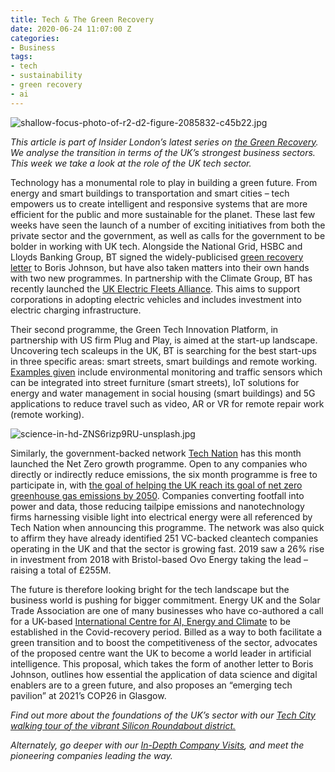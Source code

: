 ```yaml
---
title: Tech & The Green Recovery
date: 2020-06-24 11:07:00 Z
categories:
- Business
tags:
- tech
- sustainability
- green recovery
- ai
---
```


![shallow-focus-photo-of-r2-d2-figure-2085832-c45b22.jpg](/uploads/shallow-focus-photo-of-r2-d2-figure-2085832-c45b22.jpg)

*This article is part of Insider London’s latest series on [the Green Recovery](https://www.insiderlondon.com/blog/green-recovery-for-businesses/). We analyse the transition in terms of the UK’s strongest business sectors. This week we take a look at the role of the UK tech sector.*

Technology has a monumental role to play in building a green future. From energy and smart buildings to transportation and smart cities – tech empowers us to create intelligent and responsive systems that are more efficient for the public and more sustainable for the planet. These last few weeks have seen the launch of a number of exciting initiatives from both the private sector and the government, as well as calls for the government to be bolder in working with UK tech.
Alongside the National Grid, HSBC and Lloyds Banking Group, BT signed the widely-publicised [green recovery letter](https://www.theguardian.com/business/2020/jun/01/top-business-leaders-call-on-boris-johnson-to-set-out-green-recovery-plan) to Boris Johnson, but have also taken matters into their own hands with two new programmes.  In partnership with the Climate Group, BT has recently launched the [UK Electric Fleets Alliance](https://www.techuk.org/insights/opinions/item/17817-playing-our-part-in-the-green-recovery). This aims to support corporations in adopting electric vehicles and includes investment into electric charging infrastructure.

Their second programme, the Green Tech Innovation Platform, in partnership with US firm Plug and Play, is aimed at the start-up landscape. Uncovering tech scaleups in the UK, BT is searching for the best start-ups in three specific areas: smart streets, smart buildings and remote working. [Examples given](https://www.ispreview.co.uk/index.php/2020/06/bt-strategy-targets-green-recovery-from-covid-19-crisis.html) include environmental monitoring and traffic sensors which can be integrated into street furniture (smart streets), IoT solutions for energy and water management in social housing (smart buildings) and 5G applications to reduce travel such as video, AR or VR for remote repair work (remote working). 

![science-in-hd-ZNS6rizp9RU-unsplash.jpg](/uploads/science-in-hd-ZNS6rizp9RU-unsplash.jpg)

Similarly, the government-backed network [Tech Nation](https://technation.io/?gclid=CjwKCAjwrcH3BRApEiwAxjdPTUcX7DL-Vxfs1Ne35WUOCalN-73EBh6SuepYEG3bU2luYkcbf7-PrhoC06UQAvD_BwE) has this month launched the Net Zero growth programme. Open to any companies who directly or indirectly reduce emissions, the six month programme is free to participate in, with [the goal of helping the UK reach its goal of net zero greenhouse gas emissions by 2050](https://businessnewswales.com/tech-nation-opens-applications-for-fintech-and-applied-ai-growth-programmes/). Companies converting footfall into power and data, those reducing tailpipe emissions and nanotechnology firms harnessing visible light into electrical energy were all referenced by Tech Nation when announcing this programme. The network was also quick to affirm they have already identified 251 VC-backed cleantech companies operating in the UK and that the sector is growing fast. 2019 saw a 26% rise in investment from 2018 with Bristol-based Ovo Energy taking the lead – raising a total of £255M.

The future is therefore looking bright for the tech landscape but the business world is pushing for bigger commitment. Energy UK and the Solar Trade Association are one of many businesses who have co-authored a call for a UK-based [International Centre for AI, Energy and Climate](https://www.current-news.co.uk/news/call-to-establish-100m-centre-for-ai-energy-and-climate-as-uk-risks-falling-behind) to be established in the Covid-recovery period. Billed as a way to both facilitate a green transition and to boost the competitiveness of the sector, advocates of the proposed centre want the UK to become a world leader in artificial intelligence. This proposal, which takes the form of another letter to Boris Johnson, outlines how essential the application of data science and digital enablers are to a green future, and also proposes an “emerging tech pavilion” at 2021’s COP26 in Glasgow.


*Find out more about the foundations of the UK’s sector with our [Tech City walking tour of the vibrant Silicon Roundabout district.](https://www.insiderlondon.com/london/educational-tours/silicon-roundabout-and-tech-city-tour/)*

*Alternately, go deeper with our [In-Depth Company Visits](https://www.insiderlondon.com/london/company-visits/), and meet the pioneering companies leading the way.*
